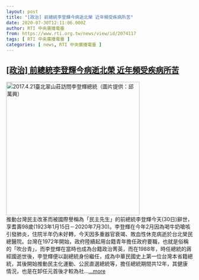 ```yaml
---
layout: post
title: "[政治] 前總統李登輝今病逝北榮 近年頻受疾病所苦"
date: 2020-07-30T12:11:06.000Z
author: RTI 中央廣播電臺
from: https://www.rti.org.tw/news/view/id/2074117
tags: [ RTI 中央廣播電臺 ]
categories: [ news, RTI 中央廣播電臺 ]
---
```

<!--1596111066000-->
[[政治] 前總統李登輝今病逝北榮 近年頻受疾病所苦](https://www.rti.org.tw/news/view/id/2074117)
------

<div>
<img src="https://static.rti.org.tw/assets/thumbnails/2020/07/29/4d98d89bc838d50820d284f73d07fadd.jpg" width="360" alt="2017.4.21臺北翠山莊訪問李登輝總統（圖片提供：邱萬興）" title="2017.4.21臺北翠山莊訪問李登輝總統（圖片提供：邱萬興）"><br>推動台灣民主改革而被國際譽稱為「民主先生」的前總統李登輝今天(30日)辭世，享耆壽98歲(1923年1月15日－2020年7月30)。李登輝在今年2月因為喝牛奶嗆咳引發肺炎，住院半年仍未好轉，今天因多重器官衰竭、敗血性休克病逝於台北榮民總醫院。台灣在1972年開始，政府陸續起用台籍青年擔任政府要職，也就是俗稱的「吹台青」，而李登輝在當時也成為台籍政治菁英，而在1988年，時任總統的蔣經國逝世後，李登輝便以副總統身份繼任，成為中華民國史上第一位台灣本省籍總統，其後開始推動民主化運動、公民直選總統等，擔任總統期間共12年，其健康情況，也是在卸任元首後才較為社...<a target="_blank" href="https://www.rti.org.tw/news/view/id/2074117">...more</a>
</div>

